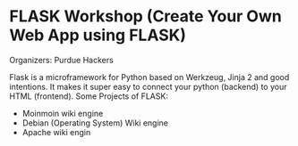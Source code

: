 # FLASK Workshop (Create Your Own Web App using FLASK)

Organizers: Purdue Hackers

Flask is a microframework for Python based on Werkzeug, Jinja 2 and good intentions. It makes it super easy to connect your python (backend) to your HTML (frontend).
Some Projects of FLASK:
  - Moinmoin wiki engine
  - Debian (Operating System) Wiki engine
  - Apache wiki engin
